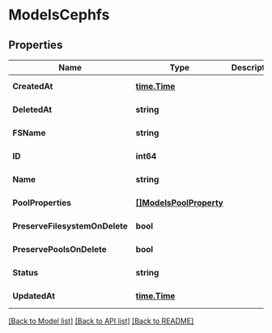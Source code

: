 # ModelsCephfs

## Properties
Name | Type | Description | Notes
------------ | ------------- | ------------- | -------------
**CreatedAt** | [**time.Time**](time.Time.md) |  | [default to null]
**DeletedAt** | **string** |  | [default to null]
**FSName** | **string** |  | [default to null]
**ID** | **int64** |  | [default to null]
**Name** | **string** |  | [default to null]
**PoolProperties** | [**[]ModelsPoolProperty**](models.PoolProperty.md) |  | [default to null]
**PreserveFilesystemOnDelete** | **bool** |  | [default to null]
**PreservePoolsOnDelete** | **bool** |  | [default to null]
**Status** | **string** |  | [default to null]
**UpdatedAt** | [**time.Time**](time.Time.md) |  | [default to null]

[[Back to Model list]](../README.md#documentation-for-models) [[Back to API list]](../README.md#documentation-for-api-endpoints) [[Back to README]](../README.md)

